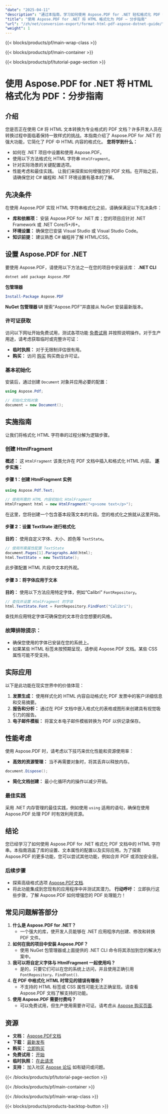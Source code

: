 ```yaml
---
"date": "2025-04-11"
"description": "通过本指南，学习如何使用 Aspose.PDF for .NET 轻松格式化 PDF 中的 HTML 内容。非常适合寻求简化转换流程的开发人员。"
"title": "使用 Aspose.PDF for .NET 将 HTML 格式化为 PDF — 分步指南"
"url": "/zh/net/conversion-export/format-html-pdf-aspose-dotnet-guide/"
"weight": 1
---
```


{{< blocks/products/pf/main-wrap-class >}}

{{< blocks/products/pf/main-container >}}

{{< blocks/products/pf/tutorial-page-section >}}


# 使用 Aspose.PDF for .NET 将 HTML 格式化为 PDF：分步指南
## 介绍
您是否正在使用 C# 将 HTML 文本转换为专业格式的 PDF 文档？许多开发人员在转换过程中面临着保持一致样式的挑战。本指南介绍了 Aspose.PDF for .NET 的强大功能，它简化了 PDF 中 HTML 内容的格式化。
**您将学到什么：**
- 如何在 .NET 项目中设置和使用 Aspose.PDF。
- 使用以下方法格式化 HTML 字符串 `HtmlFragment`。
- 针对实际场景的关键配置选项。
- 性能考虑和最佳实践。
让我们来探索如何增强您的 PDF 文档。在开始之前，请确保您对 C# 编程和 .NET 环境设置有基本的了解。
## 先决条件
在使用 Aspose.PDF 实现 HTML 字符串格式化之前，请确保满足以下先决条件：
- **库和依赖项：** 安装 Aspose.PDF for .NET 库；您的项目应针对 .NET Framework 或 .NET Core/5+/6+。
- **环境设置：** 确保您已安装 Visual Studio 或 Visual Studio Code。
- **知识前提：** 建议熟悉 C# 编程并了解 HTML/CSS。
## 设置 Aspose.PDF for .NET
要使用 Aspose.PDF，请使用以下方法之一在您的项目中安装该库：
**.NET CLI**
```bash
dotnet add package Aspose.PDF
```
**包管理器**
```powershell
Install-Package Aspose.PDF
```
**NuGet 包管理器 UI**
搜索“Aspose.PDF”并直接从 NuGet 安装最新版本。
### 许可证获取
访问以下网址开始免费试用，测试各项功能 [免费试用](https://releases.aspose.com/pdf/net/) 并按照说明操作。对于生产用途，请考虑获取临时或完整许可证：
- **临时执照：** 对于无限制评估很有用。
- **购买：** 访问 [购买](https://purchase.aspose.com/buy) 购买商业许可证。
### 基本初始化
安装后，通过创建 `Document` 对象并应用必要的配置：
```csharp
using Aspose.Pdf;

// 初始化文档对象
document = new Document();
```
## 实施指南
让我们将格式化 HTML 字符串的过程分解为逻辑步骤。
### 创建 HtmlFragment
**概述：**
这 `HtmlFragment` 该类允许在 PDF 文档中插入和格式化 HTML 内容。
**逐步实施：**
#### 步骤 1：创建 HtmlFragment 实例
```csharp
using Aspose.Pdf.Text;

// 使用所需的 HTML 内容初始化 HtmlFragment
HtmlFragment html = new HtmlFragment("<p>some text</p>");
```
在这里，您将创建一个包含基本段落文本的片段。您的格式化之旅就从这里开始。
#### 步骤 2：设置 TextState 进行格式化
**目的：** 使用自定义字体、大小、颜色等 `TextState`。
```csharp
// 使用所需属性配置 TextState
document.Pages[1].Paragraphs.Add(html);
html.TextState = new TextState();
```
此步骤配置 HTML 片段中文本的外观。
#### 步骤 3：将字体应用于文本
**目的：** 使用以下方法应用特定字体，例如“Calibri” `FontRepository`。
```csharp
// 查找并设置 HtmlFragment 的字体
html.TextState.Font = FontRepository.FindFont("Calibri");
```
查找并应用特定字体可确保您的文本符合您想要的风格。
### 故障排除提示：
- 确保您使用的字体已安装在您的系统上。
- 如果某些 HTML 标签未按预期呈现，请参阅 Aspose.PDF 文档。某些 CSS 属性可能不受支持。
## 实际应用
以下是此功能在现实世界中的价值体现：
1. **发票生成：** 使用样式化的 HTML 内容自动格式化 PDF 发票中的客户详细信息和交易摘要。
2. **报告和分析：** 通过在 PDF 文档中嵌入格式化的表格或图形来创建具有视觉吸引力的报告。
3. **电子邮件模板：** 将富文本电子邮件模板转换为 PDF 以供记录保存。
## 性能考虑
使用 Aspose.PDF 时，请考虑以下技巧来优化性能和资源使用率：
- **高效的资源管理：** 当不再需要对象时，将其丢弃以释放内存。
```csharp
document.Dispose();
```
- **简化文档创建：** 最小化循环内的操作以减少开销。
### 最佳实践
采用 .NET 内存管理的最佳实践，例如使用 `using` 适用的语句，确保在使用 Aspose.PDF 处理 PDF 时有效利用资源。
## 结论
您已经学习了如何使用 Aspose.PDF for .NET 格式化 PDF 文档中的 HTML 字符串。本指南涵盖了库的设置、文本属性的配置以及实际应用。为了探索 Aspose.PDF 的更多功能，您可以尝试其他功能，例如合并 PDF 或添加安全层。
### 后续步骤
- 探索高级格式选项 [Aspose.PDF文档](https://reference。aspose.com/pdf/net/).
- 将此功能集成到您现有的应用程序中并测试其潜力。
**行动呼吁：** 立即执行这些步骤，了解 Aspose.PDF 如何增强您的 PDF 处理能力！
## 常见问题解答部分
1. **什么是 Aspose.PDF for .NET？**
   - 一个强大的库，使开发人员能够在 .NET 应用程序内创建、修改和转换 PDF 文件。
2. **如何在我的项目中安装 Aspose.PDF？**
   - 使用 NuGet 包管理器或上面提供的 .NET CLI 命令将其添加到您的解决方案中。
3. **我可以将自定义字体与 HtmlFragment 一起使用吗？**
   - 是的，只要它们可以在您的系统上访问，并且使用正确引用 `FontRepository。FindFont()`.
4. **在 PDF 中格式化 HTML 时常见的错误有哪些？**
   - 不支持的 HTML 标签或 CSS 属性可能无法正确呈现。请查看 Aspose.PDF 文档了解支持的功能。
5. **使用 Aspose.PDF 需要付费吗？**
   - 可以免费试用，但生产使用需要许可证。请考虑从 [Aspose 购买页面](https://purchase。aspose.com/buy).
## 资源
- **文档：** [Aspose.PDF文档](https://reference.aspose.com/pdf/net/)
- **下载：** [最新发布](https://releases.aspose.com/pdf/net/)
- **购买：** [立即购买](https://purchase.aspose.com/buy)
- **免费试用：** [开始](https://releases.aspose.com/pdf/net/)
- **临时执照：** [在此请求](https://purchase.aspose.com/temporary-license/)
- **支持：** 加入社区 [Aspose 论坛](https://forum.aspose.com/c/pdf/10) 如有疑问或问题。

{{< /blocks/products/pf/tutorial-page-section >}}

{{< /blocks/products/pf/main-container >}}

{{< /blocks/products/pf/main-wrap-class >}}

{{< blocks/products/products-backtop-button >}}